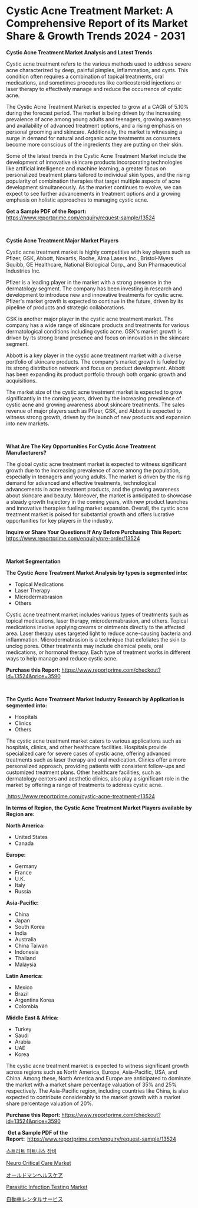 <p><h1>Cystic Acne Treatment Market: A Comprehensive Report of its Market Share & Growth Trends 2024 - 2031</h1></p><p><strong>Cystic Acne Treatment Market Analysis and Latest Trends</strong></p>
<p><p>Cystic acne treatment refers to the various methods used to address severe acne characterized by deep, painful pimples, inflammation, and cysts. This condition often requires a combination of topical treatments, oral medications, and sometimes procedures like corticosteroid injections or laser therapy to effectively manage and reduce the occurrence of cystic acne.</p><p>The Cystic Acne Treatment Market is expected to grow at a CAGR of 5.10% during the forecast period. The market is being driven by the increasing prevalence of acne among young adults and teenagers, growing awareness and availability of advanced treatment options, and a rising emphasis on personal grooming and skincare. Additionally, the market is witnessing a surge in demand for natural and organic acne treatments as consumers become more conscious of the ingredients they are putting on their skin.</p><p>Some of the latest trends in the Cystic Acne Treatment Market include the development of innovative skincare products incorporating technologies like artificial intelligence and machine learning, a greater focus on personalized treatment plans tailored to individual skin types, and the rising popularity of combination therapies that target multiple aspects of acne development simultaneously. As the market continues to evolve, we can expect to see further advancements in treatment options and a growing emphasis on holistic approaches to managing cystic acne.</p></p>
<p><strong>Get a Sample PDF of the Report:&nbsp;</strong> <a href="https://www.reportprime.com/enquiry/request-sample/13524">https://www.reportprime.com/enquiry/request-sample/13524</a></p>
<p>&nbsp;</p>
<p><strong>Cystic Acne Treatment Major Market Players</strong></p>
<p><p>Cystic acne treatment market is highly competitive with key players such as Pfizer, GSK, Abbott, Novartis, Roche, Alma Lasers Inc., Bristol-Myers Squibb, GE Healthcare, National Biological Corp., and Sun Pharmaceutical Industries Inc.</p><p>Pfizer is a leading player in the market with a strong presence in the dermatology segment. The company has been investing in research and development to introduce new and innovative treatments for cystic acne. Pfizer's market growth is expected to continue in the future, driven by its pipeline of products and strategic collaborations.</p><p>GSK is another major player in the cystic acne treatment market. The company has a wide range of skincare products and treatments for various dermatological conditions including cystic acne. GSK's market growth is driven by its strong brand presence and focus on innovation in the skincare segment.</p><p>Abbott is a key player in the cystic acne treatment market with a diverse portfolio of skincare products. The company's market growth is fueled by its strong distribution network and focus on product development. Abbott has been expanding its product portfolio through both organic growth and acquisitions.</p><p>The market size of the cystic acne treatment market is expected to grow significantly in the coming years, driven by the increasing prevalence of cystic acne and growing awareness about skincare treatments. The sales revenue of major players such as Pfizer, GSK, and Abbott is expected to witness strong growth, driven by the launch of new products and expansion into new markets.</p></p>
<p>&nbsp;</p>
<p><strong>What Are The Key Opportunities For Cystic Acne Treatment Manufacturers?</strong></p>
<p><p>The global cystic acne treatment market is expected to witness significant growth due to the increasing prevalence of acne among the population, especially in teenagers and young adults. The market is driven by the rising demand for advanced and effective treatments, technological advancements in acne treatment products, and the growing awareness about skincare and beauty. Moreover, the market is anticipated to showcase a steady growth trajectory in the coming years, with new product launches and innovative therapies fueling market expansion. Overall, the cystic acne treatment market is poised for substantial growth and offers lucrative opportunities for key players in the industry.</p></p>
<p><strong>Inquire or Share Your Questions If Any Before Purchasing This Report:</strong> <a href="https://www.reportprime.com/enquiry/pre-order/13524">https://www.reportprime.com/enquiry/pre-order/13524</a></p>
<p>&nbsp;</p>
<p><strong>Market Segmentation</strong></p>
<p><strong>The Cystic Acne Treatment Market Analysis by types is segmented into:</strong></p>
<p><ul><li>Topical Medications</li><li>Laser Therapy</li><li>Microdermabrasion</li><li>Others</li></ul></p>
<p><p>Cystic acne treatment market includes various types of treatments such as topical medications, laser therapy, microdermabrasion, and others. Topical medications involve applying creams or ointments directly to the affected area. Laser therapy uses targeted light to reduce acne-causing bacteria and inflammation. Microdermabrasion is a technique that exfoliates the skin to unclog pores. Other treatments may include chemical peels, oral medications, or hormonal therapy. Each type of treatment works in different ways to help manage and reduce cystic acne.</p></p>
<p><strong>Purchase this Report:&nbsp;</strong><a href="https://www.reportprime.com/checkout?id=13524&price=3590">https://www.reportprime.com/checkout?id=13524&price=3590</a></p>
<p>&nbsp;</p>
<p><strong>The Cystic Acne Treatment Market Industry Research by Application is segmented into:</strong></p>
<p><ul><li>Hospitals</li><li>Clinics</li><li>Others</li></ul></p>
<p><p>The cystic acne treatment market caters to various applications such as hospitals, clinics, and other healthcare facilities. Hospitals provide specialized care for severe cases of cystic acne, offering advanced treatments such as laser therapy and oral medication. Clinics offer a more personalized approach, providing patients with consistent follow-ups and customized treatment plans. Other healthcare facilities, such as dermatology centers and aesthetic clinics, also play a significant role in the market by offering a range of treatments to address cystic acne.</p></p>
<p><a href="https://www.reportprime.com/cystic-acne-treatment-r13524">&nbsp;https://www.reportprime.com/cystic-acne-treatment-r13524</a></p>
<p><strong>In terms of Region, the Cystic Acne Treatment Market Players available by Region are:</strong></p>
<p>
    <p> <strong> North America: </strong>
        <ul>
            <li>United States</li>
            <li>Canada</li>
        </ul>
        </p> 
    <p> <strong> Europe: </strong>
        <ul>
            <li>Germany</li>
            <li>France</li>
            <li>U.K.</li>
            <li>Italy</li>
            <li>Russia</li>
        </ul>
        </p> 
    <p> <strong> Asia-Pacific: </strong>
        <ul>
            <li>China</li>
            <li>Japan</li>
            <li>South Korea</li>
            <li>India</li>
            <li>Australia</li>
            <li>China Taiwan</li>
            <li>Indonesia</li>
            <li>Thailand</li>
            <li>Malaysia</li>
        </ul>
        </p> 
    <p> <strong> Latin America: </strong>
        <ul>
            <li>Mexico</li>
            <li>Brazil</li>
            <li>Argentina Korea</li>
            <li>Colombia</li>
        </ul>
        </p> 
    <p> <strong> Middle East & Africa: </strong>
        <ul>
            <li>Turkey</li>
            <li>Saudi</li>
            <li>Arabia</li>
            <li>UAE</li>
            <li>Korea</li>
        </ul>
    </p>
    </p>
<p><p>The cystic acne treatment market is expected to witness significant growth across regions such as North America, Europe, Asia-Pacific, USA, and China. Among these, North America and Europe are anticipated to dominate the market with a market share percentage valuation of 35% and 25% respectively. The Asia-Pacific region, including countries like China, is also expected to contribute considerably to the market growth with a market share percentage valuation of 20%.</p></p>
<p><strong>Purchase this Report: </strong><a href="https://www.reportprime.com/checkout?id=13524&price=3590">https://www.reportprime.com/checkout?id=13524&price=3590</a></p>
<p>&nbsp;<strong>Get a Sample PDF of the Report:&nbsp;&nbsp;</strong><a href="https://www.reportprime.com/enquiry/request-sample/13524">https://www.reportprime.com/enquiry/request-sample/13524</a></p>
<p><strong></strong></p>
<p><p><a href="https://medium.com/@delaneywill28/%EA%B1%B0%EB%A6%AC-%ED%94%BC%ED%8A%B8%EB%8B%88%EC%8A%A4-%EC%9E%A5%EB%B9%84-%EC%8B%9C%EC%9E%A5-%EA%B2%BD%EC%9F%81-%EB%B6%84%EC%84%9D-%EC%8B%9C%EC%9E%A5-%EB%8F%99%ED%96%A5-%EB%B0%8F-2031%EB%85%84%EA%B9%8C%EC%A7%80%EC%9D%98-%EC%98%88%EC%B8%A1-a1b1b7d0d3d8">스트리트 피트니스 장비</a></p><p><a href="https://github.com/SashaBeier2023/Market-Research-Report-List-1/blob/main/neuro-critical-care-market.md">Neuro Critical Care Market</a></p><p><a href="https://github.com/LenoraKris2023/Market-Research-Report-List-1/blob/main/925766980343.md">オールドマンヘルスケア</a></p><p><a href="https://github.com/ashman753/Market-Research-Report-List-1/blob/main/parasitic-infection-testing-market.md">Parasitic Infection Testing Market</a></p><p><a href="https://github.com/Fatimaklein1/Market-Research-Report-List-1/blob/main/345836180342.md">自動車レンタルサービス</a></p></p>